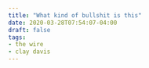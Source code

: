 ```yaml
---
title: "What kind of bullshit is this"
date: 2020-03-28T07:54:07-04:00
draft: false
tags:
- the wire
- clay davis
---
```


